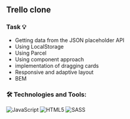 ## Trello clone

### Task :bulb:

* Getting data from the JSON placeholder API
* Using LocalStorage
* Using Parcel
* Using component approach 
* implementation of dragging cards
* Responsive and adaptive layout
* BEM





### 🛠 Technologies and Tools: 

 ![JavaScript](https://img.shields.io/badge/JavaScript-A9A9A9?style=flat&logo=JavaScript)
 ![HTML5](https://img.shields.io/badge/HTML5-A9A9A9?style=flat&logo=HTML5)
 ![SASS](https://img.shields.io/badge/SASS-A9A9A9?style=flat&logo=SASS)



